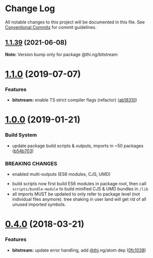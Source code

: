 # Change Log

All notable changes to this project will be documented in this file.
See [Conventional Commits](https://conventionalcommits.org) for commit guidelines.

## [1.1.39](https://github.com/thi-ng/umbrella/compare/@thi.ng/bitstream@1.1.38...@thi.ng/bitstream@1.1.39) (2021-06-08)

**Note:** Version bump only for package @thi.ng/bitstream





# [1.1.0](https://github.com/thi-ng/umbrella/compare/@thi.ng/bitstream@1.0.6...@thi.ng/bitstream@1.1.0) (2019-07-07)

### Features

* **bitstream:** enable TS strict compiler flags (refactor) ([ab18310](https://github.com/thi-ng/umbrella/commit/ab18310))

# [1.0.0](https://github.com/thi-ng/umbrella/compare/@thi.ng/bitstream@0.4.21...@thi.ng/bitstream@1.0.0) (2019-01-21)

### Build System

* update package build scripts & outputs, imports in ~50 packages ([b54b703](https://github.com/thi-ng/umbrella/commit/b54b703))

### BREAKING CHANGES

* enabled multi-outputs (ES6 modules, CJS, UMD)

- build scripts now first build ES6 modules in package root, then call
  `scripts/bundle-module` to build minified CJS & UMD bundles in `/lib`
- all imports MUST be updated to only refer to package level
  (not individual files anymore). tree shaking in user land will get rid of
  all unused imported symbols.

<a name="0.4.0"></a>
# [0.4.0](https://github.com/thi-ng/umbrella/compare/@thi.ng/bitstream@0.3.7...@thi.ng/bitstream@0.4.0) (2018-03-21)

### Features

* **bitstream:** update error handling, add [@thi](https://github.com/thi).ng/atom dep ([0fc1038](https://github.com/thi-ng/umbrella/commit/0fc1038))
